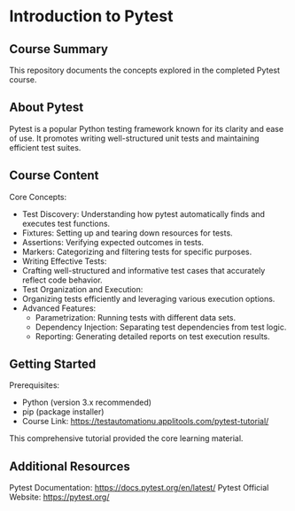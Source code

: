 # Introduction to Pytest
## Course Summary
This repository documents the concepts explored in the completed Pytest course.

## About Pytest
Pytest is a popular Python testing framework known for its clarity and ease of use. It promotes writing well-structured unit tests and maintaining efficient test suites.

## Course Content
Core Concepts:
- Test Discovery: Understanding how pytest automatically finds and executes test functions.
- Fixtures: Setting up and tearing down resources for tests.
- Assertions: Verifying expected outcomes in tests.
- Markers: Categorizing and filtering tests for specific purposes.
- Writing Effective Tests:
- Crafting well-structured and informative test cases that accurately reflect code behavior.
- Test Organization and Execution:
- Organizing tests efficiently and leveraging various execution options.
- Advanced Features:
  - Parametrization: Running tests with different data sets.
  - Dependency Injection: Separating test dependencies from test logic.
  - Reporting: Generating detailed reports on test execution results.

## Getting Started
Prerequisites:

- Python (version 3.x recommended)
- pip (package installer)
- Course Link: https://testautomationu.applitools.com/pytest-tutorial/

This comprehensive tutorial provided the core learning material.

## Additional Resources
Pytest Documentation: https://docs.pytest.org/en/latest/
Pytest Official Website: https://pytest.org/